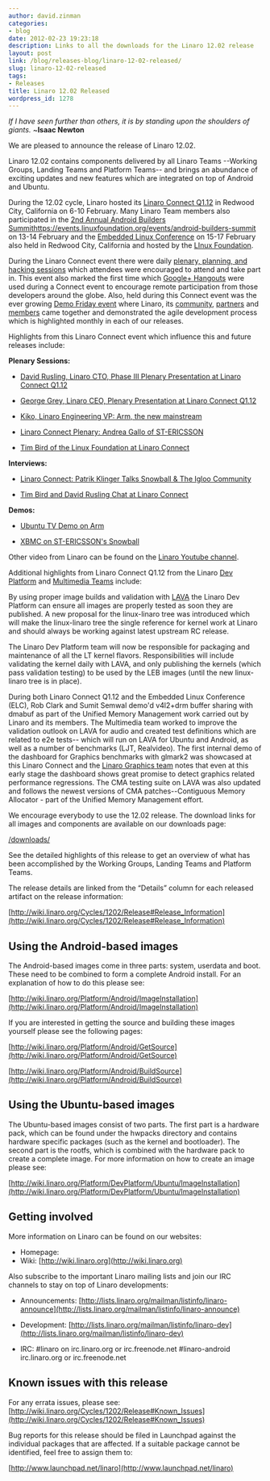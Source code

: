 ```yaml
---
author: david.zinman
categories:
- blog
date: 2012-02-23 19:23:18
description: Links to all the downloads for the Linaro 12.02 release
layout: post
link: /blog/releases-blog/linaro-12-02-released/
slug: linaro-12-02-released
tags:
- Releases
title: Linaro 12.02 Released
wordpress_id: 1278
---
```


_If I have seen further than others, it is by standing upon the shoulders of giants._ ~**Isaac Newton**

We are pleased to announce the release of Linaro 12.02.

Linaro 12.02 contains components delivered by all Linaro Teams --Working Groups, Landing Teams and Platform Teams-- and brings an abundance of exciting updates and new features which are integrated on top of Android and Ubuntu.

During the 12.02 cycle, Linaro hosted its [Linaro Connect Q1.12](https://connect.linaro.org/resources/) in Redwood City, California on 6-10 February.  Many Linaro Team members also participated in the [2nd Annual Android Builders Summit]()https://events.linuxfoundation.org/events/android-builders-summit on 13-14 February and the [Embedded Linux Conference](https://events.linuxfoundation.org/) on 15-17 February also held in Redwood City, California and hosted by the [LInux Foundation](http://www.linuxfoundation.org/).

During the Linaro Connect event there were daily [plenary, planning, and hacking sessions](https://connect.linaro.org/resources/#schedule) which attendees were encouraged to attend and take part in.  This event also marked the first time which [Google+ Hangouts](http://www.google.com/+/learnmore/) were used during a Connect event to encourage remote participation from those developers around the globe.  Also, held during this Connect event was the ever growing [Demo Friday event](https://connect.linaro.org/resources/) where Linaro, its [community](/latest/hub/), [partners](/membership/) and [members](/membership/) came together and demonstrated the agile development process which is highlighted monthly in each of our releases.

Highlights from this Linaro Connect event which influence this and future releases include:

**Plenary Sessions:**

* [ David Rusling, Linaro CTO, Phase III Plenary Presentation at Linaro Connect Q1.12](http://www.youtube.com/watch?v=ZSoCCRF7Hl0&list=UUAl2MfCBjH5y0nIym0ujHfg&index=9&feature=plcp)


* [George Grey, Linaro CEO, Plenary Presentation at Linaro Connect Q1.12](http://www.youtube.com/watch?v=Cl4Yr9rf7fQ&list=UUAl2MfCBjH5y0nIym0ujHfg&index=8&feature=plcp)


* [Kiko, Linaro Engineering VP: Arm, the new mainstream](http://www.youtube.com/watch?v=86Ox3wWOWTw&list=UUAl2MfCBjH5y0nIym0ujHfg&index=7&feature=plcp)


* [Linaro Connect Plenary: Andrea Gallo of ST-ERICSSON](http://www.youtube.com/watch?v=-WnsPPq_A50&list=UUAl2MfCBjH5y0nIym0ujHfg&index=5&feature=plcp)


* [Tim Bird of the Linux Foundation at Linaro Connect](http://www.youtube.com/watch?v=dub3HgezCAs&list=UUAl2MfCBjH5y0nIym0ujHfg&index=2&feature=plcp)

**Interviews:**

* [Linaro Connect: Patrik Klinger Talks Snowball & The Igloo Community](http://www.youtube.com/watch?v=cxYdyEEb9X4&list=UUAl2MfCBjH5y0nIym0ujHfg&index=6&feature=plcp)


* [Tim Bird and David Rusling Chat at Linaro Connect](http://www.youtube.com/watch?v=xgdTzBl-3wQ&list=UUAl2MfCBjH5y0nIym0ujHfg&index=1&feature=plcp)

**Demos:**

* [Ubuntu TV Demo on Arm](http://www.youtube.com/watch?v=tpIFaAxyFGE&list=UUAl2MfCBjH5y0nIym0ujHfg&index=4&feature=plcp)


* [XBMC on ST-ERICSSON's Snowball](http://www.youtube.com/watch?v=14p-WOFAWWw&list=UUAl2MfCBjH5y0nIym0ujHfg&index=3&feature=plcp)

Other video from Linaro can be found on the [Linaro Youtube channel](http://www.youtube.com/user/linaroorg).

Additional highlights from Linaro Connect Q1.12 from the Linaro [Dev Platform](https://wiki.linaro.org/Platform/DevPlatform) and [Multimedia Teams](https://wiki.linaro.org/WorkingGroups/Middleware/Multimedia) include:

By using proper image builds and validation with [LAVA](https://wiki.linaro.org/Platform/Validation/LAVA/Documentation) the Linaro Dev Platform can ensure all images are properly tested as soon they are published. A new proposal for the linux-linaro tree was introduced which will make the linux-linaro tree the single reference for kernel work at Linaro and should always be working against latest upstream RC release.

The Linaro Dev Platform team will now be responsible for packaging and maintenance of all the LT kernel flavors. Responsibilities will include validating the kernel daily with LAVA, and only publishing the kernels (which pass validation testing) to be used by the LEB images (until the new linux-linaro tree is in place).

During both Linaro Connect Q1.12 and the Embedded Linux Conference (ELC), Rob Clark and Sumit Semwal demo'd v4l2+drm buffer sharing with dmabuf as part of the Unified Memory Management work carried out by Linaro and its members.  The Multimedia team worked to improve the validation outlook on LAVA for audio and created test definitions which are related to e2e tests-- which will run on LAVA for Ubuntu and Android, as well as a number of benchmarks (LJT, Realvideo). The first internal demo of the dashboard for Graphics benchmarks with glmark2 was showcased at this Linaro Connect and the [Linaro Graphics team](https://wiki.linaro.org/WorkingGroups/Middleware/Graphics) notes that even at this early stage the dashboard shows great promise to detect graphics related performance regressions. The CMA testing suite on LAVA was also updated and follows the newest versions of CMA patches--Contiguous Memory Allocator - part of the Unified Memory Management effort.

We encourage everybody to use the 12.02 release. The download links for all images and components are available on our downloads page:

[/downloads/](/latest/downloads/)

See the detailed highlights of this release to get an overview of what has been accomplished by the Working Groups, Landing Teams and Platform Teams.

The release details are linked from the “Details” column for each released artifact on the release information:

[http://wiki.linaro.org/Cycles/1202/Release#Release_Information](http://wiki.linaro.org/Cycles/1202/Release#Release_Information)

## Using the Android-based images

The Android-based images come in three parts: system, userdata and boot.
These need to be combined to form a complete Android install. For an explanation of how to do this please see:

[http://wiki.linaro.org/Platform/Android/ImageInstallation](http://wiki.linaro.org/Platform/Android/ImageInstallation)

If you are interested in getting the source and building these images yourself please see the following pages:

[http://wiki.linaro.org/Platform/Android/GetSource](http://wiki.linaro.org/Platform/Android/GetSource)

[http://wiki.linaro.org/Platform/Android/BuildSource](http://wiki.linaro.org/Platform/Android/BuildSource)


## Using the Ubuntu-based images

The Ubuntu-based images consist of two parts. The first part is a hardware pack, which can be found under the hwpacks directory and contains hardware specific packages (such as the kernel and bootloader). The second part is the rootfs, which is combined with the hardware pack to create a complete image. For more information on how to create an image please see:

[http://wiki.linaro.org/Platform/DevPlatform/Ubuntu/ImageInstallation](http://wiki.linaro.org/Platform/DevPlatform/Ubuntu/ImageInstallation)



## Getting involved



More information on Linaro can be found on our websites:
* Homepage: []()
* Wiki: [http://wiki.linaro.org](http://wiki.linaro.org)

Also subscribe to the important Linaro mailing lists and join our IRC
channels to stay on top of Linaro developments:

* Announcements:
[http://lists.linaro.org/mailman/listinfo/linaro-announce](http://lists.linaro.org/mailman/listinfo/linaro-announce)

* Development:
[http://lists.linaro.org/mailman/listinfo/linaro-dev](http://lists.linaro.org/mailman/listinfo/linaro-dev)

* IRC:
#linaro on irc.linaro.org or irc.freenode.net
#linaro-android irc.linaro.org or irc.freenode.net


## Known issues with this release

For any errata issues, please see:
[http://wiki.linaro.org/Cycles/1202/Release#Known_Issues](http://wiki.linaro.org/Cycles/1202/Release#Known_Issues)

Bug reports for this release should be filed in Launchpad against the individual packages that are affected. If a suitable package cannot be identified, feel free to assign them to:

[http://www.launchpad.net/linaro](http://www.launchpad.net/linaro)